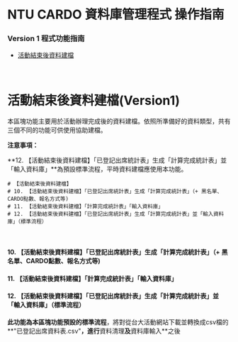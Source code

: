 # NTU CARDO 資料庫管理程式 操作指南

### Version 1 程式功能指南

* [活動結束後資料建檔](#活動結束後資料建檔(Version1))

<br>

# 活動結束後資料建檔(Version1)

本區塊功能主要用於活動辦理完成後的資料建檔。依照所準備好的資料類型，共有三個不同的功能可供使用協助建檔。

**注意事項：**

**12. 【活動結束後資料建檔】「已登記出席統計表」生成「計算完成統計表」並「輸入資料庫」**為預設標準流程，平時資料建檔應使用本功能。

```shell
# 【活動結束後資料建檔】
# 10. 【活動結束後資料建檔】「已登記出席統計表」生成「計算完成統計表」（+ 黑名單、CARDO點數、報名方式等)
# 11. 【活動結束後資料建檔】「計算完成統計表」「輸入資料庫」
# 12. 【活動結束後資料建檔】「已登記出席統計表」生成「計算完成統計表」並「輸入資料庫」（標準流程）
```

<br>

#### 10. 【活動結束後資料建檔】「已登記出席統計表」生成「計算完成統計表」（+ 黑名單、CARDO點數、報名方式等)
#### 11. 【活動結束後資料建檔】「計算完成統計表」「輸入資料庫」
#### 12. 【活動結束後資料建檔】「已登記出席統計表」生成「計算完成統計表」並「輸入資料庫」（標準流程）

**此功能為本區塊功能預設的標準流程**，將對從台大活動網站下載並轉換成csv檔的**"已登記出席資料表.csv"**，進行**資料清理**及**資料庫輸入**之後

